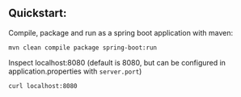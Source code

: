 ## Quickstart:

Compile, package and run as a spring boot application with maven:

`mvn clean compile package spring-boot:run`

Inspect localhost:8080 (default is 8080, but can be configured in application.properties with `server.port`)

`curl localhost:8080`
